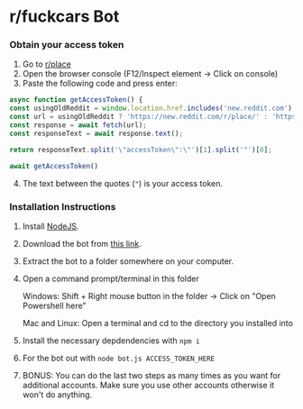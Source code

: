 # r/fuckcars Bot
### Obtain your access token
1. Go to [r/place](https://www.reddit.com/r/place/)
2. Open the browser console (F12/Inspect element -> Click on console)
3. Paste the following code and press enter:
```js
async function getAccessToken() {
const usingOldReddit = window.location.href.includes('new.reddit.com');
const url = usingOldReddit ? 'https://new.reddit.com/r/place/' : 'https://www.reddit.com/r/place/';
const response = await fetch(url);
const responseText = await response.text();

return responseText.split('\"accessToken\":\"')[1].split('"')[0];

await getAccessToken()
```
4. The text between the quotes (`"`) is your access token.

### Installation Instructions

1. Install [NodeJS](https://nodejs.org/).
2. Download the bot from [this link](https://github.com/TrafficConeGod/Bot/archive/refs/heads/master.zip).
3. Extract the bot to a folder somewhere on your computer.
4. Open a command prompt/terminal in this folder

    Windows: Shift + Right mouse button in the folder -> Click on "Open Powershell here"
    
    Mac and Linux: Open a terminal and cd to the directory you installed into
    
5. Install the necessary depdendencies with `npm i`
6. For the bot out with `node bot.js ACCESS_TOKEN_HERE`
7. BONUS: You can do the last two steps as many times as you want for additional accounts. Make sure you use other accounts otherwise it won't do anything.
